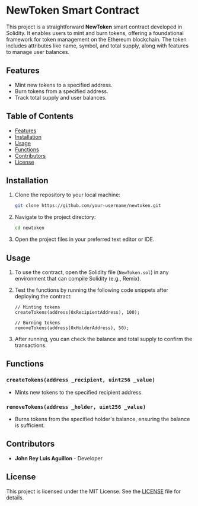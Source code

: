 # NewToken Smart Contract

This project is a straightforward **NewToken** smart contract developed in Solidity. It enables users to mint and burn tokens, offering a foundational framework for token management on the Ethereum blockchain. The token includes attributes like name, symbol, and total supply, along with features to manage user balances.

## Features
- Mint new tokens to a specified address.
- Burn tokens from a specified address.
- Track total supply and user balances.

## Table of Contents

- [Features](#features)
- [Installation](#installation)
- [Usage](#usage)
- [Functions](#functions)
- [Contributors](#contributors)
- [License](#license)

## Installation

1. Clone the repository to your local machine:

    ```bash
    git clone https://github.com/your-username/newtoken.git
    ```

2. Navigate to the project directory:

    ```bash
    cd newtoken
    ```

3. Open the project files in your preferred text editor or IDE.

## Usage

1. To use the contract, open the Solidity file (`NewToken.sol`) in any environment that can compile Solidity (e.g., Remix).

2. Test the functions by running the following code snippets after deploying the contract:

    ```solidity
    // Minting tokens
    createTokens(address(0xRecipientAddress), 100);

    // Burning tokens
    removeTokens(address(0xHolderAddress), 50);
    ```

3. After running, you can check the balance and total supply to confirm the transactions.

## Functions

### `createTokens(address _recipient, uint256 _value)`
- Mints new tokens to the specified recipient address.

### `removeTokens(address _holder, uint256 _value)`
- Burns tokens from the specified holder's balance, ensuring the balance is sufficient.

## Contributors

- **John Rey Luis Aguillon** - Developer  

## License

This project is licensed under the MIT License. See the [LICENSE](LICENSE) file for details.
